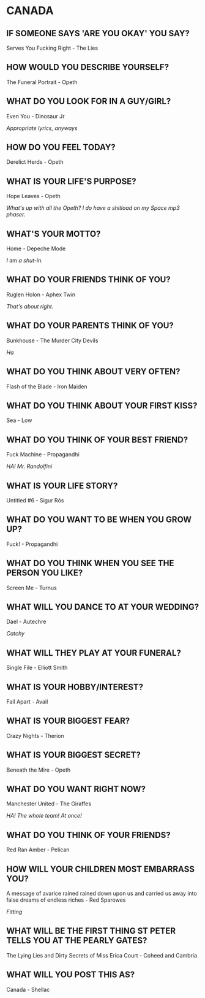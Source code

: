 
CANADA
======

IF SOMEONE SAYS 'ARE YOU OKAY' YOU SAY?
---------------------------------------

Serves You Fucking Right - The Lies


HOW WOULD YOU DESCRIBE YOURSELF?
--------------------------------

The Funeral Portrait - Opeth


WHAT DO YOU LOOK FOR IN A GUY/GIRL?
-----------------------------------

Even You - Dinosaur Jr

_Appropriate lyrics, anyways_


HOW DO YOU FEEL TODAY?
----------------------

Derelict Herds - Opeth


WHAT IS YOUR LIFE'S PURPOSE?
----------------------------

Hope Leaves - Opeth

_What's up with all the Opeth? I do have a shitload on my Space mp3 phaser._


WHAT'S YOUR MOTTO?
------------------

Home - Depeche Mode

_I_ am _a shut-in._


WHAT DO YOUR FRIENDS THINK OF YOU?
----------------------------------

Ruglen Holon - Aphex Twin

_That's about right._


WHAT DO YOUR PARENTS THINK OF YOU?
----------------------------------

Bunkhouse - The Murder City Devils

_Ha_


WHAT DO YOU THINK ABOUT VERY OFTEN?
-----------------------------------

Flash of the Blade - Iron Maiden


WHAT DO YOU THINK ABOUT YOUR FIRST KISS?
----------------------------------------

Sea - Low


WHAT DO YOU THINK OF YOUR BEST FRIEND?
--------------------------------------

Fuck Machine - Propagandhi

_HA! Mr. Randolfini_


WHAT IS YOUR LIFE STORY?
------------------------

Untitled #6 - Sigur R&#x00f3;s


WHAT DO YOU WANT TO BE WHEN YOU GROW UP?
----------------------------------------

Fuck! - Propagandhi


WHAT DO YOU THINK WHEN YOU SEE THE PERSON YOU LIKE?
---------------------------------------------------

Screen Me - Turnus


WHAT WILL YOU DANCE TO AT YOUR WEDDING?
---------------------------------------

Dael - Autechre

_Catchy_


WHAT WILL THEY PLAY AT YOUR FUNERAL?
------------------------------------

Single File - Elliott Smith


WHAT IS YOUR HOBBY/INTEREST?
----------------------------

Fall Apart - Avail


WHAT IS YOUR BIGGEST FEAR?
--------------------------

Crazy Nights - Therion


WHAT IS YOUR BIGGEST SECRET?
----------------------------

Beneath the Mire - Opeth


WHAT DO YOU WANT RIGHT NOW?
---------------------------

Manchester United - The Giraffes

_HA! The whole team! At once!_


WHAT DO YOU THINK OF YOUR FRIENDS?
----------------------------------

Red Ran Amber - Pelican


HOW WILL YOUR CHILDREN MOST EMBARRASS YOU?
------------------------------------------

A message of avarice rained rained down upon us and carried us away
into false dreams of endless riches - Red Sparowes

_Fitting_


WHAT WILL BE THE FIRST THING ST PETER TELLS YOU AT THE PEARLY GATES?
--------------------------------------------------------------------

The Lying Lies and Dirty Secrets of Miss Erica Court - Coheed and Cambria


WHAT WILL YOU POST THIS AS?
---------------------------

Canada - Shellac

